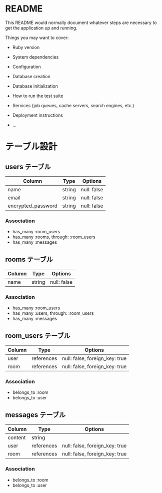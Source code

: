 # README

This README would normally document whatever steps are necessary to get the
application up and running.

Things you may want to cover:

* Ruby version

* System dependencies

* Configuration

* Database creation

* Database initialization

* How to run the test suite

* Services (job queues, cache servers, search engines, etc.)

* Deployment instructions

* ...


# テーブル設計


## users テーブル

| Column                | Type   | Options     |
| --------------------- | ------ | ----------- |
| name                  | string | null: false |
| email                 | string | null: false |
| encrypted_password    | string | null: false |


### Association

- has_many :room_users
- has_many :rooms, through: :room_users
- has_many :messages


## rooms テーブル

| Column | Type   | Options     |
| ------ | ------ | ----------- |
| name   | string | null: false |

### Association

- has_many :room_users
- has_many :users, through: :room_users
- has_many :messages


## room_users テーブル

| Column | Type       | Options                        |
| ------ | ---------- | ------------------------------ |
| user   | references | null: false, foreign_key: true |
| room   | references | null: false, foreign_key: true |

### Association

- belongs_to :room
- belongs_to :user


## messages テーブル

| Column  | Type        | Options                        |
| ------- | ----------- | ------------------------------ |
| content | string      |                                |
| user    | references  | null: false, foreign_key: true |
| room    | references  | null: false, foreign_key: true |

### Association

- belongs_to :room
- belongs_to :user

